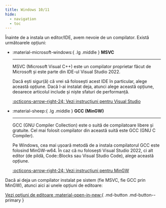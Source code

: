 ```yaml
---
title: Windows 10/11
hide:
  - navigation
  - toc
---
```


Înainte de a instala un editor/IDE, avem nevoie de un compilator. Există
următoarele opțiuni:

<div class="grid cards" markdown>

- :material-microsoft-windows:{ .lg .middle } **MSVC**

    ---

    MSVC (Microsoft Visual C++) este un compilator proprietar făcut de Microsoft
    și este parte din IDE-ul Visual Studio 2022.

    Dacă ești sigur(ă) că vrei să folosești acest IDE în particular, alege
    această opțiune. Dacă l-ai instalat deja, atunci alege această opțiune,
    deoarece articolul include și niște sfaturi de performanță.

    [:octicons-arrow-right-24: Vezi instrucțiuni pentru Visual
    Studio](./editors/windows/visual-studio-2022.md)

- :material-sheep:{ .lg .middle } **GCC (MinGW)**

    ---

    GCC (GNU Compiler Collection) este o suită de compilatoare libere și
    gratuite. Cel mai folosit compilator din această suită este GCC (GNU C
    Compiler).

    Pe Windows, cea mai ușoară metodă de a instala compilatorul GCC este
    folosind MinGW-w64. În caz că nu folosești Visual Studio 2022, ci alt editor
    (de pildă, Code::Blocks sau Visual Studio Code), alege această opțiune.

    [:octicons-arrow-right-24: Vezi instrucțiuni pentru MinGW](./compilers/windows/mingw64.md)

</div>

Dacă ai deja un compilator instalat pe sistem (fie MSVC, fie GCC prin MinGW),
atunci aici ai unele opțiuni de editoare:

[Vezi opțiuni de editoare :material-open-in-new:](./editors/windows/optiuni-editoare.md){ .md-button .md-button--primary }
